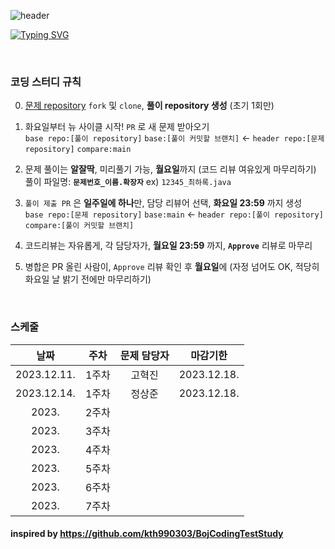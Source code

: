 ![header](https://capsule-render.vercel.app/api?type=waving&color=888888&height=200&section=header&text=엉덩이%20사수%20코딩%20테스트&fontSize=75&animation=fadeIn&fontAlignY=35&fontColor=f8f8f8&desc=안하면%20엉덩이로%20이름쓰기&descAlignY=55&descAlign=77)

[![Typing SVG](https://readme-typing-svg.demolab.com?font=Gaegu&weight=700&size=50&duration=2000&pause=2500&color=888888&center=true&vCenter=true&random=false&width=850&height=75&lines=%EA%99%AC%CC%AE+%EB%AC%B8%EC%A0%9C+%EC%95%88%ED%92%80%EB%A9%B4+%EC%97%89%EB%8D%A9%EC%9D%B4%EB%A1%9C+%EC%9D%B4%EB%A6%84%EC%93%B0%EA%B8%B0+%EA%99%AC%CC%AE)](https://git.io/typing-svg)

</br>

### 코딩 스터디 규칙
0. [문제 repository](https://github.com/dorianharok/coding-test-study) `fork` 및 `clone`, **풀이 repository 생성** (초기 1회만)  

1. 화요일부터 뉴 사이클 시작! `PR` 로 새 문제 받아오기  
   `base repo:[풀이 repository]` `base:[풀이 커밋할 브랜치]` ← `header repo:[문제 repository]` `compare:main`  

2. 문제 풀이는 **알잘딱**, 미리풀기 가능, **월요일**까지 (코드 리뷰 여유있게 마무리하기)  
   풀이 파일명: **`문제번호_이름.확장자`**  ex) `12345_최하록.java`  

3. `풀이 제출 PR` 은 **일주일에 하나**만, 담당 리뷰어 선택, **화요일 23:59** 까지 생성  
   `base repo:[문제 repository]` `base:main` ← `header repo:[풀이 repository]` `compare:[풀이 커밋할 브랜치]`  

4. 코드리뷰는 자유롭게, 각 담당자가, **월요일 23:59** 까지,  **`Approve`** 리뷰로 마무리  

5. 병합은 PR 올린 사람이, `Approve` 리뷰 확인 후 **월요일**에 (자정 넘어도 OK, 적당히 화요일 날 밝기 전에만 마무리하기)  

</br>

### 스케줄
   
|날짜|주차|문제 담당자|마감기한|
|:---:|:---:|:---:|:---:|
|2023.12.11.|1주차|고혁진|2023.12.18.|
|2023.12.14.|1주차|정상준|2023.12.18.|
|2023.|2주차|||
|2023.|3주차|||
|2023.|4주차|||
|2023.|5주차|||
|2023.|6주차|||
|2023.|7주차|||
   

#### inspired by https://github.com/kth990303/BojCodingTestStudy
